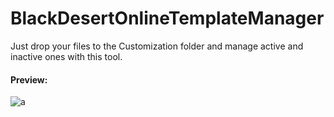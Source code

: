 # BlackDesertOnlineTemplateManager
Just drop your files to the Customization folder and manage active and inactive ones with this tool.
#### Preview:
![a](https://raw.githubusercontent.com/Dreanor/BlackDesertOnlineTemplateManager/master/preview.png)